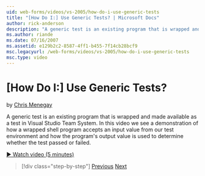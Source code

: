 ```yaml
---
uid: web-forms/videos/vs-2005/how-do-i-use-generic-tests
title: "[How Do I:] Use Generic Tests? | Microsoft Docs"
author: rick-anderson
description: "A generic test is an existing program that is wrapped and made available as a test in Visual Studio Team System. In this video we see a demonstration of how..."
ms.author: riande
ms.date: 07/16/2007
ms.assetid: e129b2c2-8587-4ff1-b455-7f14cb28bcf9
msc.legacyurl: /web-forms/videos/vs-2005/how-do-i-use-generic-tests
msc.type: video
---
```

# [How Do I:] Use Generic Tests?

by [Chris Menegay](https://twitter.com/CMenegay)

A generic test is an existing program that is wrapped and made available as a test in Visual Studio Team System. In this video we see a demonstration of how a wrapped shell program accepts an input value from our test environment and how the program's output value is used to determine whether the test passed or failed.

[&#9654; Watch video (5 minutes)](https://channel9.msdn.com/Blogs/ASP-NET-Site-Videos/how-do-i-use-generic-tests)

> [!div class="step-by-step"]
> [Previous](how-do-i-enforce-coding-standards-with-code-analysis.md)
> [Next](how-do-i-publish-and-analyze-test-results.md)
